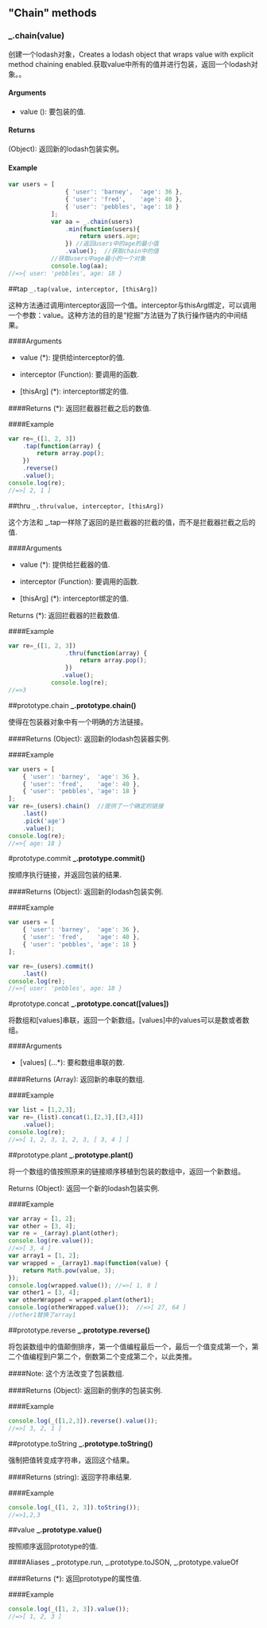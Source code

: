 ## "Chain" methods


### _.chain(value)
创建一个lodash对象，Creates a lodash object that wraps value with explicit method chaining enabled.获取value中所有的值并进行包装，返回一个lodash对象。。

#### Arguments
* value (): 要包装的值.

#### Returns
(Object): 返回新的lodash包装实例。

#### Example
```js
var users = [
                { 'user': 'barney',  'age': 36 },
                { 'user': 'fred',    'age': 40 },
                { 'user': 'pebbles', 'age': 18 }
            ];
            var aa = _.chain(users)
                .min(function(users){
                    return users.age;
                }) //返回users中的age的最小值
                .value();  //获取chain中的值
            //获取users中age最小的一个对象
            console.log(aa);
//=>{ user: 'pebbles', age: 18 }
```
##tap
```_.tap(value, interceptor, [thisArg])```

这种方法通过调用interceptor返回一个值。interceptor与thisArg绑定，可以调用一个参数：value。这种方法的目的是“挖掘”方法链为了执行操作链内的中间结果。

####Arguments
* value (*): 提供给interceptor的值.

* interceptor (Function): 要调用的函数.

* [thisArg] (*): interceptor绑定的值.

####Returns
(*): 返回拦截器拦截之后的数值.

####Example
```js
var re=_([1, 2, 3])
    .tap(function(array) {
        return array.pop();
    })
    .reverse()
    .value();
console.log(re);
//=>[ 2, 1 ]
```


##thru
```_.thru(value, interceptor, [thisArg])```

这个方法和 _.tap一样除了返回的是拦截器的拦截的值，而不是拦截器拦截之后的值.

####Arguments
* value (*): 提供给拦截器的值.

* interceptor (Function): 要调用的函数.

* [thisArg] (*): interceptor绑定的值.

Returns
(*): 返回拦截器的拦截数值.

####Example
```js
var re=_([1, 2, 3])
                .thru(function(array) {
                    return array.pop();
                })
               .value();
            console.log(re);
//=>3
```

##prototype.chain
**_.prototype.chain()**


使得在包装器对象中有一个明确的方法链接。

####Returns
(Object): 返回新的lodash包装器实例.

####Example
```js
var users = [
    { 'user': 'barney',  'age': 36 },
    { 'user': 'fred',    'age': 40 },
    { 'user': 'pebbles', 'age': 18 }
];
var re=_(users).chain()  //提供了一个确定的链接
    .last()
    .pick('age')
    .value();
console.log(re);
//=>{ age: 18 }
```

#prototype.commit
**_.prototype.commit()**

按顺序执行链接，并返回包装的结果.

####Returns
(Object): 返回新的lodash包装实例.

####Example
```js
var users = [
    { 'user': 'barney',  'age': 36 },
    { 'user': 'fred',    'age': 40 },
    { 'user': 'pebbles', 'age': 18 }
];

var re=_(users).commit()
    .last()
console.log(re);
//=>{ user: 'pebbles', age: 18 }
```

#prototype.concat
**_.prototype.concat([values])**

将数组和[values]串联，返回一个新数组。[values]中的values可以是数或者数组。

####Arguments
* [values] (…*): 要和数组串联的数.

####Returns
(Array): 返回新的串联的数组.

####Example
```js
var list = [1,2,3];
var re=_(list).concat(1,[2,3],[[3,4]])
    .value();
console.log(re);
//=>[ 1, 2, 3, 1, 2, 3, [ 3, 4 ] ]
```
##prototype.plant
**_.prototype.plant()**

将一个数组的值按照原来的链接顺序移植到包装的数组中，返回一个新数组。

Returns
(Object): 返回一个新的lodash包装实例.

####Example
```js
var array = [1, 2];
var other = [3, 4];
var re = _(array).plant(other);
console.log(re.value());
//=>[ 3, 4 ]
var array1 = [1, 2];
var wrapped = _(array1).map(function(value) {
    return Math.pow(value, 3);
});
console.log(wrapped.value()); //=>[ 1, 8 ]
var other1 = [3, 4];
var otherWrapped = wrapped.plant(other1);
console.log(otherWrapped.value());  //=>[ 27, 64 ]
//other1替换了array1
```

##prototype.reverse
**_.prototype.reverse()**

将包装数组中的值颠倒排序，第一个值编程最后一个，最后一个值变成第一个，第二个值编程到户第二个，倒数第二个变成第二个，以此类推。

####Note:
这个方法改变了包装数组.

####Returns
(Object): 返回新的倒序的包装实例.

####Example
```js
console.log(_([1,2,3]).reverse().value());
//=>[ 3, 2, 1 ]
```

##prototype.toString
**_.prototype.toString()**

强制把值转变成字符串，返回这个结果。

####Returns
(string): 返回字符串结果.

####Example
```js
console.log(_([1, 2, 3]).toString());
//=>1,2,3
```

##value
**_.prototype.value()**

按照顺序返回prototype的值.

####Aliases
_.prototype.run, _.prototype.toJSON, _.prototype.valueOf

####Returns
(*): 返回prototype的属性值.

####Example
```js
console.log(_([1, 2, 3]).value());
//=>[ 1, 2, 3 ]
```

